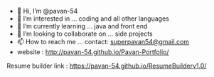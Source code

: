 - 👋 Hi, I’m @pavan-54
- 👀 I’m interested in ... coding and all other languages
- 🌱 I’m currently learning ... java and front end
- 💞️ I’m looking to collaborate on ... side projects
- 📫 How to reach me ... contact: superpavan54@gmail.com
- website : http://pavan-54.github.io/Pavan-Portfolio/

<!---
pavan-54/pavan-54 is a ✨ special ✨ repository because its `README.md` (this file) appears on your GitHub profile.
You can click the Preview link to take a look at your changes.
--->

Resume builder link : https://pavan-54.github.io/ResumeBuilderv1.0/

